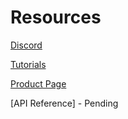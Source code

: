 # Resources

[Discord](https://discord.gg/mp7fsmmC9n)

[Tutorials](https://adskit.voxelbusters.com/)

[Product Page](https://u3d.as/37du)

[API Reference] - Pending

<!-- [Wishlist]("https://feedback.screenrecorderkit.voxelbusters.com/") -->
